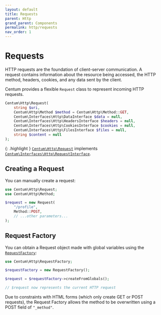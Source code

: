 ```yaml
---
layout: default
title: Requests
parent: Http
grand_parent: Components
permalink: http/requests
nav_order: 1
---
```




# Requests

HTTP requests are the foundation of client-server communication.
A request contains information about the resource being accessed, the HTTP method, headers, cookies, and any data sent by the client.

Centum provides a flexible `Request` class to represent incoming HTTP requests.

```php
Centum\Http\Request(
    string $uri,
    Centum\Http\Method $method = Centum\Http\Method::GET,
    Centum\Interfaces\Http\DataInterface $data = null,
    Centum\Interfaces\Http\HeadersInterface $headers = null,
    Centum\Interfaces\Http\CookiesInterface $cookies = null,
    Centum\Interfaces\Http\FilesInterface $files = null,
    string $content = null
);
```

{: .highlight }
[`Centum\Http\Request`](https://github.com/SidRoberts/centum/blob/development/src/Http/Request.php) implements [`Centum\Interfaces\Http\RequestInterface`](https://github.com/SidRoberts/centum/blob/development/src/Interfaces/Http/RequestInterface.php).



## Creating a Request

You can manually create a request:

```php
use Centum\Http\Request;
use Centum\Http\Method;

$request = new Request(
    "/profile",
    Method::POST,
    // ...other parameters...
);
```



## Request Factory

You can obtain a Request object made with global variables using the [`RequestFactory`](https://github.com/SidRoberts/centum/blob/development/src/Http/RequestFactory.php):

```php
use Centum\Http\RequestFactory;

$requestFactory = new RequestFactory();

$request = $requestFactory->createFromGlobals();

// $request now represents the current HTTP request
```

Due to constraints with HTML forms (which only create GET or POST requests), the Request Factory allows the method to be overwritten using a POST field of `"_method"`.
